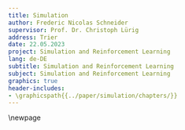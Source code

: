 ```yaml
---
title: Simulation
author: Frederic Nicolas Schneider
supervisor: Prof. Dr. Christoph Lürig
address: Trier
date: 22.05.2023
project: Simulation and Reinforcement Learning
lang: de-DE
subtitle: Simulation and Reinforcement Learning
subject: Simulation and Reinforcement Learning
graphics: true
header-includes:
- \graphicspath{{../paper/simulation/chapters/}}
---
```


\newpage
